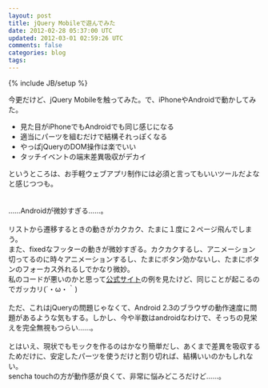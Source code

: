 ```yaml
---
layout: post
title: jQuery Mobileで遊んでみた
date: 2012-02-28 05:37:00 UTC
updated: 2012-03-01 02:59:26 UTC
comments: false
categories: blog
tags: 
---
```

{% include JB/setup %}

今更だけど、jQuery Mobileを触ってみた。で、iPhoneやAndroidで動かしてみた。<br /><ul><li>見た目がiPhoneでもAndroidでも同じ感じになる</li><li>適当にパーツを組むだけで結構それっぽくなる</li><li>やっぱjQueryのDOM操作は楽でいい</li><li>タッチイベントの端末差異吸収がデカイ</li></ul>というところは、お手軽ウェブアプリ制作には必須と言ってもいいツールだよなと感じつつも。<br /><b><br /></b><br />……Androidが微妙すぎる……。<br /><br />リストから遷移するときの動きがカクカク、たまに１度に２ページ飛んでしまう。<br />また、fixedなフッターの動きが微妙すぎる。カクカクするし、アニメーション切ってるのに時々アニメーションするし、たまにボタン効かないし、たまにボタンのフォーカス外れるしでかなり微妙。<br />私のコードが悪いのかと思って<a href="http://jquerymobile.com/demos/1.0/docs/toolbars/footer-persist-a.html" target="_blank">公式サイト</a>の例を見たけど、同じことが起こるのでガッカリ(´・ω・｀)<br /><br />ただ、これはjQueryの問題じゃなくて、Android 2.3のブラウザの動作速度に問題があるような気もする。しかし、今や半数はandroidなわけで、そっちの見栄えを完全無視もつらい……。<br /><br />とはいえ、現状でもモックを作るのはかなり簡単だし、あくまで差異を吸収するためだけに、安定したパーツを使うだけと割り切れば、結構いいのかもしれない。<br />sencha touchの方が動作感が良くて、非常に悩みどころだけど……。